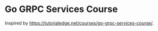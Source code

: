 Go GRPC Services Course
=======================

Inspired by https://tutorialedge.net/courses/go-grpc-services-course/.



